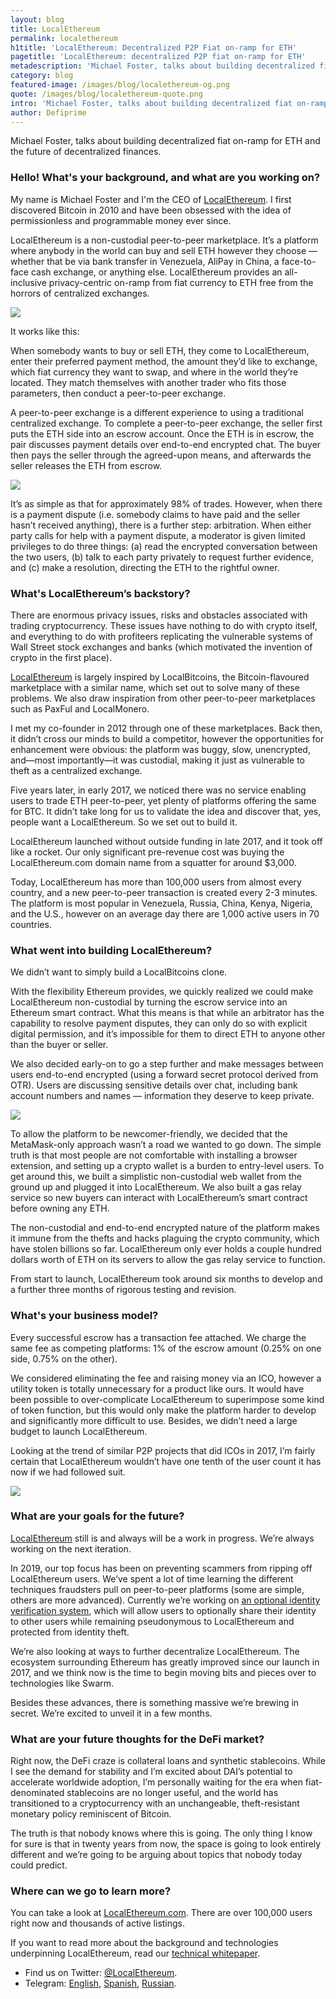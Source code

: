 ```yaml
---
layout: blog
title: LocalEthereum
permalink: localethereum
h1title: 'LocalEthereum: Decentralized P2P Fiat on-ramp for ETH'
pagetitle: 'LocalEthereum: decentralized P2P fiat on-ramp for ETH'
metadescription: 'Michael Foster, talks about building decentralized fiat on-ramp for ETH and the future of decentralized finances.'
category: blog
featured-image: /images/blog/localethereum-og.png
quote: /images/blog/localethereum-quote.png
intro: 'Michael Foster, talks about building decentralized fiat on-ramp for ETH and the future of decentralized finances.'
author: Defiprime
---
```

Michael Foster, talks about building decentralized fiat on-ramp for ETH and the future of decentralized finances.

### Hello! What's your background, and what are you working on?

My name is Michael Foster and I'm the CEO of [LocalEthereum](https://localethereum.com/). I first discovered Bitcoin in 2010 and have been obsessed with the idea of permissionless and programmable money ever since.

LocalEthereum is a non-custodial peer-to-peer marketplace. It’s a platform where anybody in the world can buy and sell ETH however they choose — whether that be via bank transfer in Venezuela, AliPay in China, a face-to-face cash exchange, or anything else. LocalEthereum provides an all-inclusive privacy-centric on-ramp from fiat currency to ETH free from the horrors of centralized exchanges.

![](/images/blog/localethereum1.png)

It works like this:

When somebody wants to buy or sell ETH, they come to LocalEthereum, enter their preferred payment method, the amount they’d like to exchange, which fiat currency they want to swap, and where in the world they’re located. They match themselves with another trader who fits those parameters, then conduct a peer-to-peer exchange.

A peer-to-peer exchange is a different experience to using a traditional centralized exchange. To complete a peer-to-peer exchange, the seller first puts the ETH side into an escrow account. Once the ETH is in escrow, the pair discusses payment details over end-to-end encrypted chat. The buyer then pays the seller through the agreed-upon means, and afterwards the seller releases the ETH from escrow.

![](/images/blog/localethereum3.gif)

It’s as simple as that for approximately 98% of trades. However, when there is a payment dispute (i.e. somebody claims to have paid and the seller hasn’t received anything), there is a further step: arbitration. When either party calls for help with a payment dispute, a moderator is given limited privileges to do three things: (a) read the encrypted conversation between the two users, (b) talk to each party privately to request further evidence, and (c) make a resolution, directing the ETH to the rightful owner.

### What's LocalEthereum’s backstory?

There are enormous privacy issues, risks and obstacles associated with trading cryptocurrency. These issues have nothing to do with crypto itself, and everything to do with profiteers replicating the vulnerable systems of Wall Street stock exchanges and banks (which motivated the invention of crypto in the first place).

[LocalEthereum](https://localethereum.com) is largely inspired by LocalBitcoins, the Bitcoin-flavoured marketplace with a similar name, which set out to solve many of these problems. We also draw inspiration from other peer-to-peer marketplaces such as PaxFul and LocalMonero.

I met my co-founder in 2012 through one of these marketplaces. Back then, it didn’t cross our minds to build a competitor, however the opportunities for enhancement were obvious: the platform was buggy, slow, unencrypted, and—most importantly—it was custodial, making it just as vulnerable to theft as a centralized exchange.

Five years later, in early 2017, we noticed there was no service enabling users to trade ETH peer-to-peer, yet plenty of platforms offering the same for BTC. It didn’t take long for us to validate the idea and discover that, yes, people want a LocalEthereum. So we set out to build it.

LocalEthereum launched without outside funding in late 2017, and it took off like a rocket. Our only significant pre-revenue cost was buying the LocalEthereum.com domain name from a squatter for around $3,000.

Today, LocalEthereum has more than 100,000 users from almost every country, and a new peer-to-peer transaction is created every 2-3 minutes. The platform is most popular in Venezuela, Russia, China, Kenya, Nigeria, and the U.S., however on an average day there are 1,000 active users in 70 countries.

### What went into building LocalEthereum?

We didn’t want to simply build a LocalBitcoins clone.

With the flexibility Ethereum provides, we quickly realized we could make LocalEthereum non-custodial by turning the escrow service into an Ethereum smart contract. What this means is that while an arbitrator has the capability to resolve payment disputes, they can only do so with explicit digital permission, and it’s impossible for them to direct ETH to anyone other than the buyer or seller.

We also decided early-on to go a step further and make messages between users end-to-end encrypted (using a forward secret protocol derived from OTR). Users are discussing sensitive details over chat, including bank account numbers and names — information they deserve to keep private.

![](/images/blog/localethereum4.gif)

To allow the platform to be newcomer-friendly, we decided that the MetaMask-only approach wasn’t a road we wanted to go down. The simple truth is that most people are not comfortable with installing a browser extension, and setting up a crypto wallet is a burden to entry-level users. To get around this, we built a simplistic non-custodial web wallet from the ground up and plugged it into LocalEthereum. We also built a gas relay service so new buyers can interact with LocalEthereum’s smart contract before owning any ETH.

The non-custodial and end-to-end encrypted nature of the platform makes it immune from the thefts and hacks plaguing the crypto community, which have stolen billions so far. LocalEthereum only ever holds a couple hundred dollars worth of ETH on its servers to allow the gas relay service to function.

From start to launch, LocalEthereum took around six months to develop and a further three months of rigorous testing and revision.

### What's your business model?

Every successful escrow has a transaction fee attached. We charge the same fee as competing platforms: 1% of the escrow amount (0.25% on one side, 0.75% on the other).

We considered eliminating the fee and raising money via an ICO, however a utility token is totally unnecessary for a product like ours. It would have been possible to over-complicate LocalEthereum to superimpose some kind of token function, but this would only make the platform harder to develop and significantly more difficult to use. Besides, we didn’t need a large budget to launch LocalEthereum.

Looking at the trend of similar P2P projects that did ICOs in 2017, I’m fairly certain that LocalEthereum wouldn’t have one tenth of the user count it has now if we had followed suit.

![](/images/blog/localethereum2.png)

### What are your goals for the future?

[LocalEthereum](https://localethereum.com) still is and always will be a work in progress. We’re always working on the next iteration.

In 2019, our top focus has been on preventing scammers from ripping off LocalEthereum users. We’ve spent a lot of time learning the different techniques fraudsters pull on peer-to-peer platforms (some are simple, others are more advanced). Currently we’re working on [an optional identity verification system](https://blog.localethereum.com/preventing-identity-theft-with-optional-id-verification/), which will allow users to optionally share their identity to other users while remaining pseudonymous to LocalEthereum and protected from identity theft.

We’re also looking at ways to further decentralize LocalEthereum. The ecosystem surrounding Ethereum has greatly improved since our launch in 2017, and we think now is the time to begin moving bits and pieces over to technologies like Swarm.

Besides these advances, there is something massive we’re brewing in secret. We’re excited to unveil it in a few months.

### What are your future thoughts for the DeFi market?

Right now, the DeFi craze is collateral loans and synthetic stablecoins. While I see the demand for stability and I’m excited about DAI’s potential to accelerate worldwide adoption, I’m personally waiting for the era when fiat-denominated stablecoins are no longer useful, and the world has transitioned to a cryptocurrency with an unchangeable, theft-resistant monetary policy reminiscent of Bitcoin.

The truth is that nobody knows where this is going. The only thing I know for sure is that in twenty years from now, the space is going to look entirely different and we’re going to be arguing about topics that nobody today could predict.

### Where can we go to learn more?

You can take a look at [LocalEthereum.com](https://localethereum.com). There are over 100,000 users right now and thousands of active listings.

If you want to read more about the background and technologies underpinning LocalEthereum, read our [technical whitepaper](https://whitepaper.localethereum.com/).

- Find us on Twitter: [@LocalEthereum](https://twitter.com/LocalEthereum).
- Telegram: [English](https://t.me/localethereumdotcom), [Spanish](https://t.me/es_localethereumdotcom), [Russian](https://t.me/ru_localethereumdotcom).
